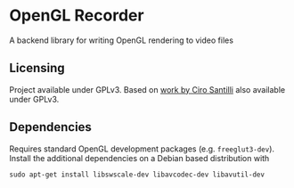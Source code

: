 # OpenGL Recorder

A backend library for writing OpenGL rendering to video files

## Licensing

Project available under GPLv3. Based on [work by Ciro Santilli](https://github.com/cirosantilli/cpp-cheat/blob/70b22ac36f92e93c94f951edb8b5af7947546525/opengl/offscreen.c) also available under GPLv3.

## Dependencies

Requires standard OpenGL development packages (e.g. `freeglut3-dev`). Install the additional dependencies on a Debian based distribution with

```
sudo apt-get install libswscale-dev libavcodec-dev libavutil-dev
```
